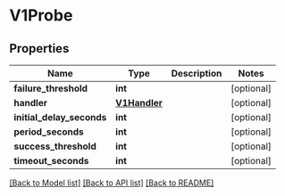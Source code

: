 # V1Probe

## Properties
Name | Type | Description | Notes
------------ | ------------- | ------------- | -------------
**failure_threshold** | **int** |  | [optional] 
**handler** | [**V1Handler**](V1Handler.md) |  | [optional] 
**initial_delay_seconds** | **int** |  | [optional] 
**period_seconds** | **int** |  | [optional] 
**success_threshold** | **int** |  | [optional] 
**timeout_seconds** | **int** |  | [optional] 

[[Back to Model list]](../README.md#documentation-for-models) [[Back to API list]](../README.md#documentation-for-api-endpoints) [[Back to README]](../README.md)


